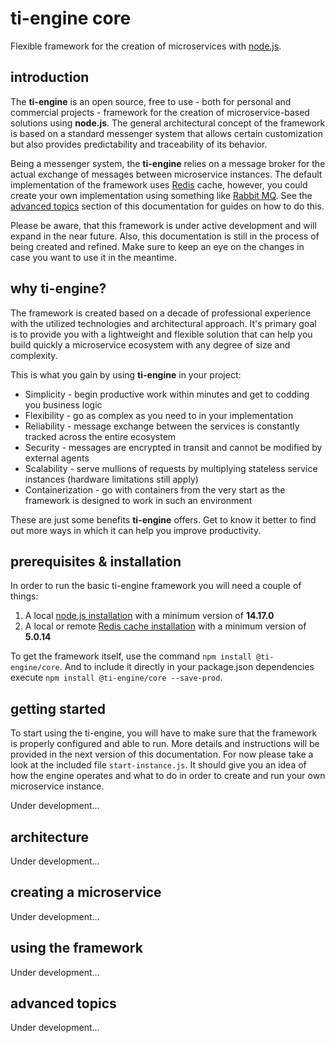 # ti-engine core
Flexible framework for the creation of microservices with [node.js](https://nodejs.org/).

## introduction
The **ti-engine** is an open source, free to use - both for personal and commercial projects - framework for the creation of microservice-based solutions using **node.js**. The general architectural concept of the framework is based on a standard messenger system that allows certain customization but also provides predictability and traceability of its behavior.

Being a messenger system, the **ti-engine** relies on a message broker for the actual exchange of messages between microservice instances. The default implementation of the framework uses [Redis](https://redis.io/) cache, however, you could create your own implementation using something like [Rabbit MQ](https://www.rabbitmq.com/). See the [advanced topics](#advanced-topics) section of this documentation for guides on how to do this.

Please be aware, that this framework is under active development and will expand in the near future. Also, this documentation is still in the process of being created and refined. Make sure to keep an eye on the changes in case you want to use it in the meantime.

## why ti-engine?
The framework is created based on a decade of professional experience with the utilized technologies and architectural approach. It's primary goal is to provide you with a lightweight and flexible solution that can help you build quickly a microservice ecosystem with any degree of size and complexity.

This is what you gain by using **ti-engine** in your project:
* Simplicity - begin productive work within minutes and get to codding you business logic
* Flexibility - go as complex as you need to in your implementation
* Reliability - message exchange between the services is constantly tracked across the entire ecosystem
* Security - messages are encrypted in transit and cannot be modified by external agents
* Scalability - serve mullions of requests by multiplying stateless service instances (hardware limitations still apply)
* Containerization - go with containers from the very start as the framework is designed to work in such an environment

These are just some benefits **ti-engine** offers. Get to know it better to find out more ways in which it can help you improve productivity.

## prerequisites & installation
In order to run the basic ti-engine framework you will need a couple of things:
1. A local [node.js installation](https://nodejs.org/en/download/) with a minimum version of **14.17.0**
2. A local or remote [Redis cache installation](https://redis.io/download) with a minimum version of **5.0.14**

To get the framework itself, use the command `npm install @ti-engine/core`. And to include it directly in your package.json dependencies execute `npm install @ti-engine/core --save-prod`.

## getting started
To start using the ti-engine, you will have to make sure that the framework is properly configured and able to run. More details and instructions will be provided in the next version of this documentation. For now please take a look at the included file `start-instance.js`. It should give you an idea of how the engine operates and what to do in order to create and run your own microservice instance.

Under development...

## architecture
Under development...

## creating a microservice
Under development...

## using the framework
Under development...

## advanced topics
Under development...
